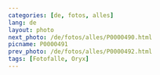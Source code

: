 ```yaml
---
categories: [de, fotos, alles]
lang: de
layout: photo
next_photo: /de/fotos/alles/P0000490.html
picname: P0000491
prev_photo: /de/fotos/alles/P0000492.html
tags: [Fotofalle, Oryx]
---
```

